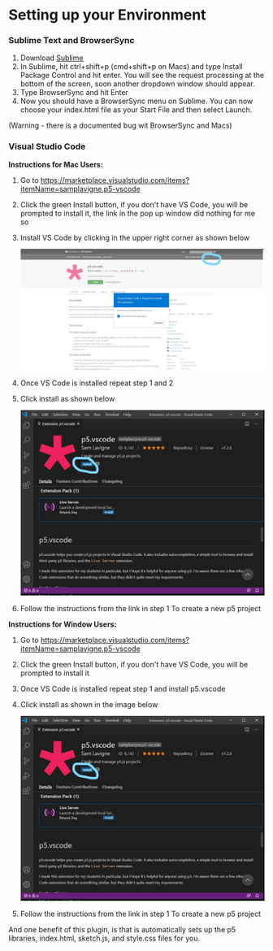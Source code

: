 # Setting up your Environment

### Sublime Text and BrowserSync

1. Download [Sublime](https://www.sublimetext.com/3)
2. In Sublime, hit ctrl+shift+p (cmd+shift+p on Macs) and type Install Package Control and hit enter. You will see the request processing at the bottom of the screen, soon another dropdown window should appear.
3. Type BrowserSync and hit Enter
4. Now you should have a BrowserSync menu on Sublime. You can now choose your index.html file as your Start File and then select Launch.

(Warning - there is a documented bug wit BrowserSync and Macs)

### Visual Studio Code

**Instructions for Mac Users:**

1. Go to https://marketplace.visualstudio.com/items?itemName=samplavigne.p5-vscode

2. Click the green Install button, if you don't have VS Code, you will be prompted to install it, the link in the pop up window did nothing for me so

3. Install VS Code by clicking in the upper right corner as shown below

   ![Step1](step1_LI.jpg)

4. Once VS Code is installed repeat step 1 and 2

5. Click install as shown below

   ![Step 2](step2_LI.jpg)

6. Follow the instructions from the link in step 1 To create a new p5 project



**Instructions for Window Users:**

1. Go to https://marketplace.visualstudio.com/items?itemName=samplavigne.p5-vscode

2. Click the green Install button, if you don't have VS Code, you will be prompted to install it

3. Once VS Code is installed repeat step 1 and install p5.vscode

4. Click install as shown in the image below

   ![Step 2](step2_LI.jpg)

5. Follow the instructions from the link in step 1 To create a new p5 project



And one benefit of this plugin, is that is automatically sets up the p5 libraries, index.html, sketch.js, and style.css files for you.